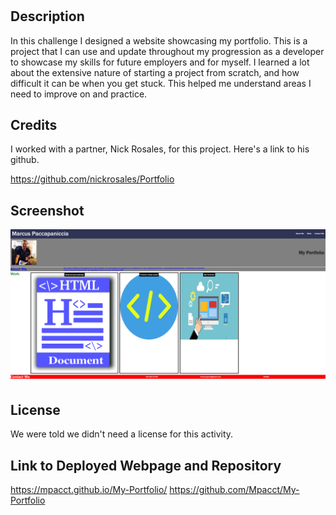 # <My Portfolio>

## Description

In this challenge I designed a website showcasing my portfolio.  This is a project that I can use and update throughout my progression as a developer to showcase my skills for future employers and for myself.  I learned a lot about the extensive nature of starting a project from scratch, and how difficult it can be when you get stuck.  This helped me understand areas I need to improve on and practice.

## Credits

I worked with a partner, Nick Rosales, for this project.  Here's a link to his github.

https://github.com/nickrosales/Portfolio

## Screenshot

![screenshot of completed page](assets/images/screenshot.png)

## License

We were told we didn't need a license for this activity.

## Link to Deployed Webpage and Repository
https://mpacct.github.io/My-Portfolio/
https://github.com/Mpacct/My-Portfolio
